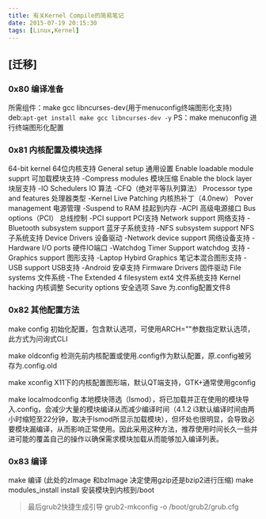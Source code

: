 ```yaml
---
title: 有关Kernel Compile的简易笔记
date: 2015-07-19 20:15:30
tags: [Linux,Kernel]
---
```


## [迁移]

### 0x80 编译准备

所需组件：make gcc libncurses-dev(用于menuconfig终端图形化支持)
deb:`apt-get install make gcc libncurses-dev -y`
PS：make menuconfig 进行终端图形化配置

### 0x81 内核配置及模块选择

64-bit kernel 64位内核支持
General setup 通用设置
Enable loadable module supprt 可加载模块支持 -Compress modules 模块压缩
Enable the block layer 块层支持 -IO Schedulers IO 算法 -CFQ（绝对平等队列算法）
Processor type and features 处理器类型 -Kernel Live Patching 内核热补丁（4.0new）
Pover management 电源管理 -Suspend to RAM 挂起到内存 -ACPI 高级电源接口
Bus options（PCI） 总线控制 -PCI support PCI支持
Network support 网络支持 -Bluetooth subsystem support 蓝牙子系统支持 -NFS subsystem support NFS子系统支持
Device Drivers 设备驱动 -Network device support 网络设备支持 -Hardware I/O ports 硬件IO端口 -Watchdog
Timer Support watchdog 支持 -Graphics support 图形支持 -Laptop Hybird Graphics 笔记本混合图形支持 -USB support USB支持 -Android 安卓支持
Firmware Drivers 固件驱动
File systems 文件系统 -The Extended 4 filesystem ext4 文件系统支持
Kernel hacking 内核调整
Security options 安全选项
Save 为.config配置文件8

### 0x82 其他配置方法

make config 初始化配置，包含默认选项，可使用ARCH=""参数指定默认选项，此方式为问询式CLI

make oldconfig 检测先前内核配置或使用.config作为默认配置，原.config被另存为.config.old

make xconfig X11下的内核配置图形端，默认QT端支持，GTK+通常使用gconfig

make localmodconfig 本地模块筛选（lsmod），将已加载并正在使用的模块导入.config，会减少大量的模块编译从而减少编译时间（4.1.2 i3默认编译时间由两小时缩短至22分钟，取决于lsmod所显示加载模块），但坏处也很明显，会导致必要模块漏编译，从而影响正常使用。因此采用这种方法，推荐使用时间长久一些并进可能的覆盖自己的操作以确保需求模块加载从而能够加入编译列表。

### 0x83 编译

make 编译 (此处的zImage 和bzImage 决定使用gzip还是bzip2进行压缩)
make modules_install install 安装模块到内核到/boot

> 最后grub2快捷生成引导 grub2-mkconfig -o /boot/grub2/grub.cfg
